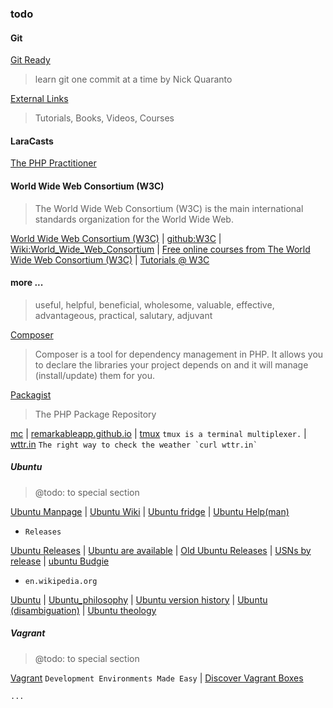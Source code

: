 ### todo

#### Git

[Git Ready](http://gitready.com/)
> learn git one commit at a time
> by Nick Quaranto

[External Links](https://book.git-scm.com/doc/ext)
> Tutorials, Books, Videos, Courses

#### LaraCasts

[The PHP Practitioner](https://laracasts.com/series/php-for-beginners)


#### World Wide Web Consortium (W3C)
> The World Wide Web Consortium (W3C) is the main international standards organization for the World Wide Web.

[World Wide Web Consortium (W3C)](https://www.w3.org/) | [github:W3C](https://github.com/w3c) | [Wiki:World_Wide_Web_Consortium](https://en.wikipedia.org/wiki/World_Wide_Web_Consortium) |  [Free online courses from The World Wide Web Consortium (W3C)](https://www.edx.org/school/w3cx) | [Tutorials @ W3C](https://web.archive.org/web/20050628011252/http://www.w3.org/2002/03/tutorials)


#### more ...
> useful, helpful, beneficial, wholesome, valuable, effective, advantageous, practical, salutary, adjuvant

[Composer](https://getcomposer.org/)
> Composer is a tool for dependency management in PHP.
> It allows you to declare the libraries your project depends on and it will manage (install/update) them for you.

[Packagist](https://packagist.org/)
> The PHP Package Repository

[mc](https://midnight-commander.org/) | [remarkableapp.github.io](https://remarkableapp.github.io/) | [tmux](https://github.com/tmux/tmux/wiki) `tmux is a terminal multiplexer.` | [wttr.in](https://github.com/chubin/wttr.in)
``` The right way to check the weather `curl wttr.in` ```

##### Ubuntu
> @todo: to special section

[Ubuntu Manpage](http://manpages.ubuntu.com/) | [Ubuntu Wiki](https://wiki.ubuntu.com/) | [Ubuntu fridge](http://fridge.ubuntu.com/) | [Ubuntu Help(man)](https://help.ubuntu.com/community/man)

* `Releases`

[Ubuntu Releases](https://wiki.ubuntu.com/Releases) | [Ubuntu are available](http://releases.ubuntu.com/) | [Old Ubuntu Releases](http://old-releases.ubuntu.com/releases/) | [USNs by release](https://usn.ubuntu.com/releases/) | [ubuntu Budgie](https://ubuntubudgie.org/)


* `en.wikipedia.org`

[Ubuntu](https://en.wikipedia.org/wiki/Ubuntu) | [Ubuntu_philosophy](https://en.wikipedia.org/wiki/Ubuntu_philosophy) | [Ubuntu version history](https://en.wikipedia.org/wiki/Ubuntu_version_history) | [Ubuntu (disambiguation)](https://en.wikipedia.org/wiki/Ubuntu_(disambiguation)) | [Ubuntu theology](https://en.wikipedia.org/wiki/Ubuntu_theology)


##### Vagrant
> @todo: to special section

[Vagrant](https://www.vagrantup.com/) `Development Environments Made Easy` | [Discover Vagrant Boxes](https://app.vagrantup.com/boxes/search)


`...`
